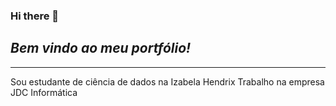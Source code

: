 ### Hi there 👋


## *Bem vindo ao meu portfólio!*

---

Sou estudante de ciência de dados na Izabela Hendrix
Trabalho na empresa JDC Informática
